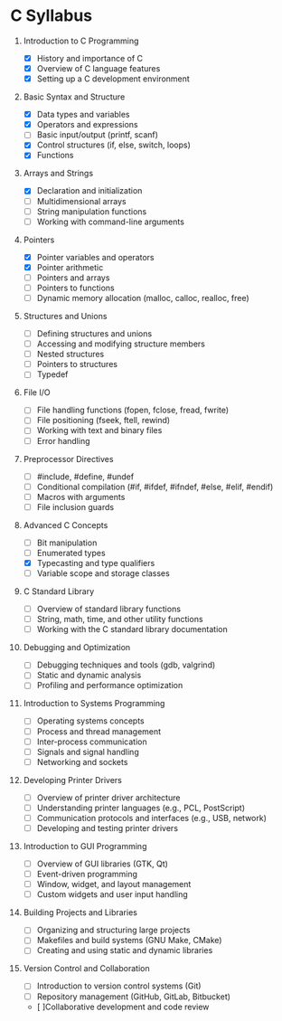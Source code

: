 # C Syllabus

1. Introduction to C Programming

   - [x] History and importance of C
   - [x] Overview of C language features
   - [x] Setting up a C development environment

2. Basic Syntax and Structure

   - [x] Data types and variables
   - [x] Operators and expressions
   - [ ] Basic input/output (printf, scanf)
   - [x] Control structures (if, else, switch, loops)
   - [x] Functions

3. Arrays and Strings

   - [x] Declaration and initialization
   - [ ] Multidimensional arrays
   - [ ] String manipulation functions
   - [ ] Working with command-line arguments

4. Pointers

   - [x] Pointer variables and operators
   - [x] Pointer arithmetic
   - [ ] Pointers and arrays
   - [ ] Pointers to functions
   - [ ] Dynamic memory allocation (malloc, calloc, realloc, free)

5. Structures and Unions

   - [ ] Defining structures and unions
   - [ ] Accessing and modifying structure members
   - [ ] Nested structures
   - [ ] Pointers to structures
   - [ ] Typedef

6. File I/O

   - [ ] File handling functions (fopen, fclose, fread, fwrite)
   - [ ] File positioning (fseek, ftell, rewind)
   - [ ] Working with text and binary files
   - [ ] Error handling

7. Preprocessor Directives

   - [ ] #include, #define, #undef
   - [ ] Conditional compilation (#if, #ifdef, #ifndef, #else, #elif, #endif)
   - [ ] Macros with arguments
   - [ ] File inclusion guards

8. Advanced C Concepts

   - [ ] Bit manipulation
   - [ ] Enumerated types
   - [x] Typecasting and type qualifiers
   - [ ] Variable scope and storage classes

9. C Standard Library

   - [ ] Overview of standard library functions
   - [ ] String, math, time, and other utility functions
   - [ ] Working with the C standard library documentation

10. Debugging and Optimization

    - [ ] Debugging techniques and tools (gdb, valgrind)
    - [ ] Static and dynamic analysis
    - [ ] Profiling and performance optimization

11. Introduction to Systems Programming

    - [ ] Operating systems concepts
    - [ ] Process and thread management
    - [ ] Inter-process communication
    - [ ] Signals and signal handling
    - [ ] Networking and sockets

12. Developing Printer Drivers

    - [ ] Overview of printer driver architecture
    - [ ] Understanding printer languages (e.g., PCL, PostScript)
    - [ ] Communication protocols and interfaces (e.g., USB, network)
    - [ ] Developing and testing printer drivers

13. Introduction to GUI Programming

    - [ ] Overview of GUI libraries (GTK, Qt)
    - [ ] Event-driven programming
    - [ ] Window, widget, and layout management
    - [ ] Custom widgets and user input handling

14. Building Projects and Libraries

    - [ ] Organizing and structuring large projects
    - [ ] Makefiles and build systems (GNU Make, CMake)
    - [ ] Creating and using static and dynamic libraries

15. Version Control and Collaboration
    - [ ] Introduction to version control systems (Git)
    - [ ] Repository management (GitHub, GitLab, Bitbucket)
    - [ ]Collaborative development and code review
